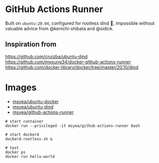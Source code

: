 # GitHub Actions Runner

Built on `ubuntu:20.04`, configured for rootless dind 🎉, impossible without valuable advice from @kenichi-shibata and @sidick.
## Inspiration from
https://github.com/cruizba/ubuntu-dind
https://github.com/myoung34/docker-github-actions-runner
https://github.com/docker-library/docker/tree/master/20.10/dind

# Images
- [msyea/ubuntu-docker](https://hub.docker.com/repository/docker/msyea/ubuntu-docker)
- [msyea/ubuntu-dind](https://hub.docker.com/repository/docker/msyea/ubuntu-dind)
- [msyea/github-actions-runner](https://hub.docker.com/repository/docker/msyea/github-actions-runner)


```
# start container
docker run --privileged -it msyea/github-actions-runner bash

# start dockerd
dockerd-rootless.sh &

# test
docker ps
docker run hello-world
```